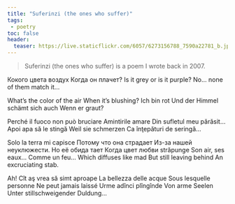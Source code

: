 ```yaml
---
title: "Suferinzi (the ones who suffer)"
tags:
 - poetry
toc: false
header:
  teaser: https://live.staticflickr.com/6057/6273156788_7590a22781_b.jpg
---  
```


> Suferinzi (the ones who suffer) is a poem I wrote back in 2007.

Кокого цвета воздух
Когда он плачeт?
Is it grey or is it purple?
No… none of them match it…

What’s the color of the air
When it’s blushing?
Ich bin rot
Und der Himmel schämt sich auch
Wenn er graut?

Perché il fuoco non può bruciare
Amintirile amare
Din sufletul meu părăsit…
Apoi apa să le stingă
Weil sie schmerzen
Ca înţepături de seringă…

Solo la terra mi capisce
Потому что она страдает
Из-за нашей неуклюжести.
Но её обида тает
Когда цвет любви străpunge
Son air, ses eaux…
Comme un feu…
Which diffuses like mad
But still leaving behind
An excruciating stab.

Ah! Cît aş vrea să simt aproape
La bellezza delle acque
Sous lesquelle personne
Ne peut jamais laissé
Urme adînci plîngînde
Von arme Seelen
Unter stillschweigender Duldung…